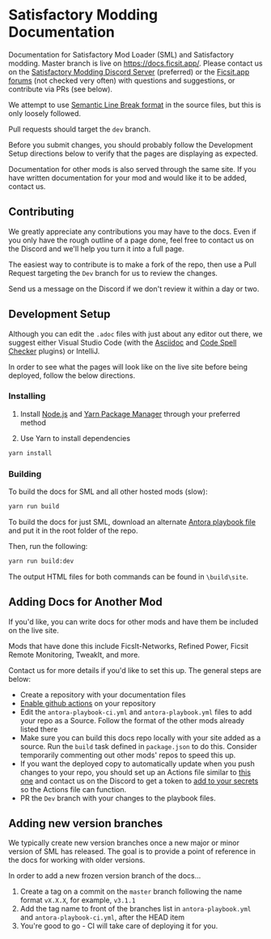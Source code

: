 # Satisfactory Modding Documentation

Documentation for Satisfactory Mod Loader (SML) and Satisfactory modding.
Master branch is live on https://docs.ficsit.app/.
Please contact us on the
[Satisfactory Modding Discord Server](https://discord.gg/xkVJ73E) (preferred)
or the [Ficsit.app forums](https://forums.ficsit.app/) (not checked very often)
with questions and suggestions, or contribute via PRs (see below).

We attempt to use [Semantic Line Break format](https://sembr.org/) in the source files,
but this is only loosely followed.

Pull requests should target the `dev` branch.

Before you submit changes,
you should probably follow the Development Setup directions below
to verify that the pages are displaying as expected.

Documentation for other mods is also served through the same site.
If you have written documentation for your mod and would like it to be added, contact us.

## Contributing

We greatly appreciate any contributions you may have to the docs.
Even if you only have the rough outline of a page done,
feel free to contact us on the Discord and we'll help you turn it into a full page.

The easiest way to contribute is to make a fork of the repo,
then use a Pull Request targeting the `Dev` branch for us to review the changes.

Send us a message on the Discord if we don't review it within a day or two.

## Development Setup

Although you can edit the `.adoc` files with just about any editor out there,
we suggest either Visual Studio Code (with the
[Asciidoc](https://marketplace.visualstudio.com/items?itemName=asciidoctor.asciidoctor-vscode)
and [Code Spell Checker](https://marketplace.visualstudio.com/items?itemName=streetsidesoftware.code-spell-checker) plugins)
or IntelliJ.

In order to see what the pages will look like on the live site before being deployed,
follow the below directions.

### Installing

1. Install [Node.js](https://nodejs.org/en/download/) and [Yarn Package Manager](https://classic.yarnpkg.com/en/docs/install) through your preferred method

2. Use Yarn to install dependencies

```bash
yarn install
```

### Building

To build the docs for SML and all other hosted mods (slow):

```bash
yarn run build
```

To build the docs for just SML, download an alternate
[Antora playbook file](https://cdn.discordapp.com/attachments/629385164115673108/689142080043352073/antora-playbook-dev.yml)
and put it in the root folder of the repo.

Then, run the following:

```bash
yarn run build:dev
```

The output HTML files for both commands can be found in `\build\site`.

## Adding Docs for Another Mod

If you'd like, you can write docs for other mods and have them be included on the live site.

Mods that have done this include FicsIt-Networks, Refined Power, Ficsit Remote Monitoring, TweakIt, and more.

Contact us for more details if you'd like to set this up. The general steps are below:

- Create a repository with your documentation files
- [Enable github actions](https://docs.github.com/en/repositories/managing-your-repositorys-settings-and-features/enabling-features-for-your-repository/managing-github-actions-settings-for-a-repository) on your repository
- Edit the `antora-playbook-ci.yml` and `antora-playbook.yml` files to add your repo as a Source. Follow the format of the other mods already listed there
- Make sure you can build this docs repo locally with your site added as a source. Run the `build` task defined in `package.json` to do this. Consider temporarily commenting out other mods' repos to speed this up.
- If you want the deployed copy to automatically update when you push changes to your repo, you should set up an Actions file similar to [this one](.github/workflows/SubModPush.yml.example) and contact us on the Discord to get a token to [add to your secrets](https://docs.github.com/en/actions/security-guides/encrypted-secrets#creating-encrypted-secrets-for-a-repository) so the Actions file can function.
- PR the `Dev` branch with your changes to the playbook files.

## Adding new version branches

We typically create new version branches once a new major or minor version of SML has released.
The goal is to provide a point of reference in the docs for working with older versions.

In order to add a new frozen version branch of the docs...

1. Create a tag on a commit on the `master` branch following the name format `vX.X.X`, for example, `v3.1.1`
2. Add the tag name to front of the branches list in `antora-playbook.yml` and `antora-playbook-ci.yml`, after the HEAD item
3. You're good to go - CI will take care of deploying it for you.
